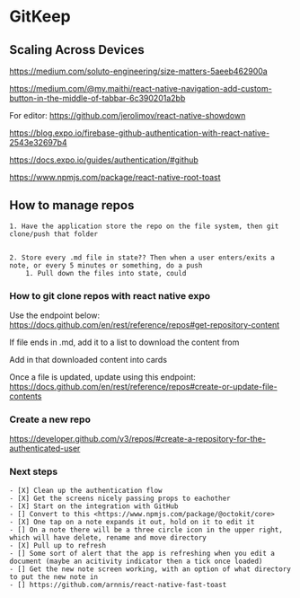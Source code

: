 # GitKeep


## Scaling Across Devices

https://medium.com/soluto-engineering/size-matters-5aeeb462900a

https://medium.com/@my.maithi/react-native-navigation-add-custom-button-in-the-middle-of-tabbar-6c390201a2bb 

For editor:
https://github.com/jerolimov/react-native-showdown


https://blog.expo.io/firebase-github-authentication-with-react-native-2543e32697b4

https://docs.expo.io/guides/authentication/#github

https://www.npmjs.com/package/react-native-root-toast


## How to manage repos

    1. Have the application store the repo on the file system, then git clone/push that folder
    
    
    2. Store every .md file in state?? Then when a user enters/exits a note, or every 5 minutes or something, do a push 
        1. Pull down the files into state, could 

### How to git clone repos with react native expo

Use the endpoint below:
https://docs.github.com/en/rest/reference/repos#get-repository-content


If file ends in .md, add it to a list to download the content from


Add in that downloaded content into cards 


Once a file is updated, update using this endpoint:
https://docs.github.com/en/rest/reference/repos#create-or-update-file-contents


### Create a new repo

https://developer.github.com/v3/repos/#create-a-repository-for-the-authenticated-user


### Next steps 

    - [X] Clean up the authentication flow
    - [X] Get the screens nicely passing props to eachother 
    - [X] Start on the integration with GitHub
    - [] Convert to this <https://www.npmjs.com/package/@octokit/core>
    - [X] One tap on a note expands it out, hold on it to edit it 
    - [] On a note there will be a three circle icon in the upper right, which will have delete, rename and move directory 
    - [X] Pull up to refresh
    - [] Some sort of alert that the app is refreshing when you edit a document (maybe an acitivity indicator then a tick once loaded)
    - [] Get the new note screen working, with an option of what directory to put the new note in 
    - [] https://github.com/arnnis/react-native-fast-toast
